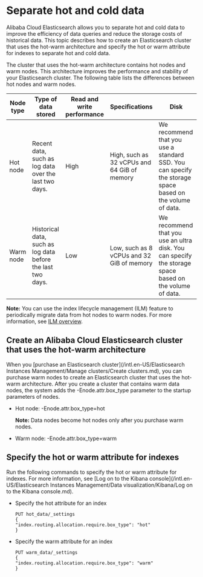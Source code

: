 # Separate hot and cold data

Alibaba Cloud Elasticsearch allows you to separate hot and cold data to improve the efficiency of data queries and reduce the storage costs of historical data. This topic describes how to create an Elasticsearch cluster that uses the hot-warm architecture and specify the hot or warm attribute for indexes to separate hot and cold data.

The cluster that uses the hot-warm architecture contains hot nodes and warm nodes. This architecture improves the performance and stability of your Elasticsearch cluster. The following table lists the differences between hot nodes and warm nodes.

|Node type|Type of data stored|Read and write performance|Specifications|Disk|
|---------|-------------------|--------------------------|--------------|----|
|Hot node|Recent data, such as log data over the last two days.|High|High, such as 32 vCPUs and 64 GiB of memory|We recommend that you use a standard SSD. You can specify the storage space based on the volume of data.|
|Warm node|Historical data, such as log data before the last two days.|Low|Low, such as 8 vCPUs and 32 GiB of memory|We recommend that you use an ultra disk. You can specify the storage space based on the volume of data.|

**Note:** You can use the index lifecycle management \(ILM\) feature to periodically migrate data from hot nodes to warm nodes. For more information, see [ILM overview](https://www.elastic.co/guide/en/elasticsearch/reference/current/overview-index-lifecycle-management.html).

## Create an Alibaba Cloud Elasticsearch cluster that uses the hot-warm architecture

When you [purchase an Elasticsearch cluster](/intl.en-US/Elasticsearch Instances Management/Manage clusters/Create clusters.md), you can purchase warm nodes to create an Elasticsearch cluster that uses the hot-warm architecture. After you create a cluster that contains warm data nodes, the system adds the -Enode.attr.box\_type parameter to the startup parameters of nodes.

-   Hot node: -Enode.attr.box\_type=hot

    **Note:** Data nodes become hot nodes only after you purchase warm nodes.

-   Warm node: -Enode.attr.box\_type=warm

## Specify the hot or warm attribute for indexes

Run the following commands to specify the hot or warm attribute for indexes. For more information, see [Log on to the Kibana console](/intl.en-US/Elasticsearch Instances Management/Data visualization/Kibana/Log on to the Kibana console.md).

-   Specify the hot attribute for an index

    ```
    PUT hot_data/_settings
    {
    "index.routing.allocation.require.box_type": "hot"
    }
    ```

-   Specify the warm attribute for an index

    ```
    PUT warm_data/_settings
    {
    "index.routing.allocation.require.box_type": "warm"
    }
    ```


